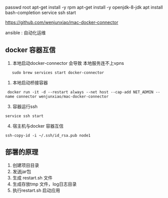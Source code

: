passwd root
apt-get install -y rpm
apt-get install -y  openjdk-8-jdk
apt install bash-completion
service ssh start
<!-- 解决docker网络互通问题： https://blog.csdn.net/tqtaylor/article/details/119799526?spm=1001.2101.3001.6650.1&utm_medium=distribute.pc_relevant.none-task-blog-2%7Edefault%7ECTRLIST%7ERate-1-119799526-blog-117808949.pc_relevant_default&depth_1-utm_source=distribute.pc_relevant.none-task-blog-2%7Edefault%7ECTRLIST%7ERate-1-119799526-blog-117808949.pc_relevant_default&utm_relevant_index=2 -->

https://github.com/wenjunxiao/mac-docker-connector

ansible  : 自动化运维

## docker 容器互信
1. 本地启动docker-connector
会导致 本地服务连不上vpns
```
   sudo brew services start docker-connector
```
1. 本地启动桥接容器
```
 docker run -it -d --restart always --net host --cap-add NET_ADMIN --name connector wenjunxiao/mac-docker-connector
```
3. 容器运行ssh
```
service ssh start
```
4. 宿主机与docker 容器互信
```
ssh-copy-id -i ~/.ssh/id_rsa.pub node1
```


## 部署的原理
1. 创建项目目录
2. 发送jar包
3. 生成 restart.sh 文件
4. 生成存放tmp 文件，log日志目录
5. 执行restart.sh 启动应用

